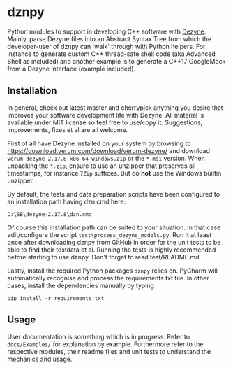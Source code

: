 # dznpy

Python modules to support in developing C++ software with [Dezyne](https://dezyne.org/). Mainly, parse Dezyne files into
an Abstract Syntax Tree from which the developer-user of dznpy can 'walk' through with Python helpers. For instance to
generate custom C++ thread-safe shell code (aka Advanced Shell as included) and another example is to generate a
C++17 GoogleMock from a Dezyne interface (example included).

## Installation

In general, check out latest master and cherrypick anything you desire that improves your software development life with
Dezyne.
All material is available under MIT license so feel free to use/copy it. Suggestions, improvements, fixes et al are all
welcome.

First of all have Dezyne installed on your system by browsing to https://download.verum.com/download/verum-dezyne/ and
download `verum-dezyne-2.17.8-x86_64-windows.zip` or the `*.msi` version. When unpacking the `*.zip`, ensure to use an
unzipper that preserves all timestamps, for instance `7Zip` suffices. But do **not** use the Windows builtin unzipper.

By default, the tests and data preparation scripts have been configured to an installation path having dzn.cmd here:

    C:\SB\dezyne-2.17.8\dzn.cmd

Of course this installation path can be suited to your situation. In that case edit/configure the script
`test\process_dezyne_models.py`. Run it at least once after downloading dznpy from GitHub in order for the unit tests
to be able to find their testdata et al. Running the tests is highly recommended before starting to use dznpy. Don't
forget to read test/README.md.

Lastly, install the required Python packages `dznpy` relies on. PyCharm will automatically recognise and process the
requirements.txt file. In other cases, install the dependencies manually by typing

    pip install -r requirements.txt

## Usage

User documentation is something which is in progress. Refer to `docs/Examples/` for explanation by example. Furthermore
refer to the respective modules, their readme files and unit tests to understand the mechanics and usage.
